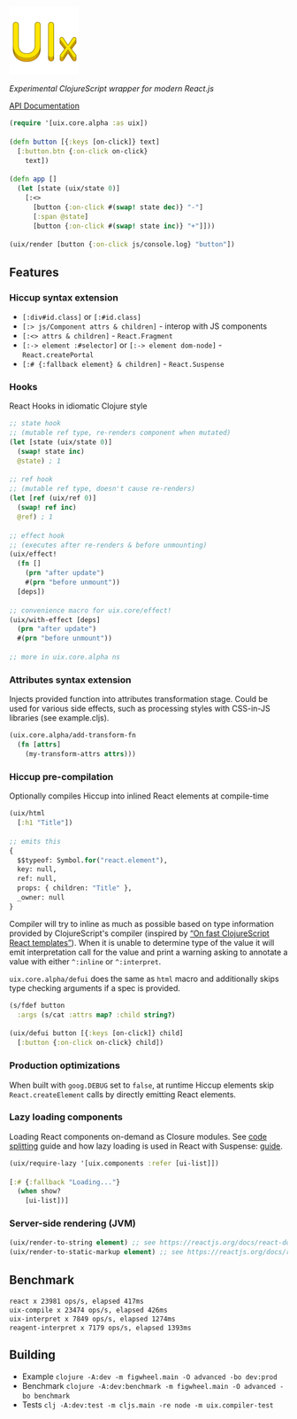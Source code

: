 <img src="logo.png" width="125" />

_Experimental ClojureScript wrapper for modern React.js_

[API Documentation](https://roman01la.github.io/uix/)

```clj
(require '[uix.core.alpha :as uix])

(defn button [{:keys [on-click]} text]
  [:button.btn {:on-click on-click}
    text])
    
(defn app []
  (let [state (uix/state 0)]
    [:<>
      [button {:on-click #(swap! state dec)} "-"]
      [:span @state]
      [button {:on-click #(swap! state inc)} "+"]]))
  
(uix/render [button {:on-click js/console.log} "button"])
```

## Features

### Hiccup syntax extension
- `[:div#id.class]` or `[:#id.class]`
- `[:> js/Component attrs & children]` - interop with JS components
- `[:<> attrs & children]` - `React.Fragment`
- `[:-> element :#selector]` or `[:-> element dom-node]` - `React.createPortal`
- `[:# {:fallback element} & children]` - `React.Suspense`

### Hooks
React Hooks in idiomatic Clojure style
```clj
;; state hook
;; (mutable ref type, re-renders component when mutated)
(let [state (uix/state 0)]
  (swap! state inc)
  @state) ; 1
  
;; ref hook
;; (mutable ref type, doesn't cause re-renders)
(let [ref (uix/ref 0)]
  (swap! ref inc)
  @ref) ; 1
  
;; effect hook
;; (executes after re-renders & before unmounting)
(uix/effect!
  (fn []
    (prn "after update")
    #(prn "before unmount"))
  [deps])
  
;; convenience macro for uix.core/effect!
(uix/with-effect [deps]
  (prn "after update")
  #(prn "before unmount"))
  
;; more in uix.core.alpha ns
```

### Attributes syntax extension
Injects provided function into attributes transformation stage. Could be used for various side effects, such as processing styles with CSS-in-JS libraries (see example.cljs).
```clj
(uix.core.alpha/add-transform-fn
  (fn [attrs]
    (my-transform-attrs attrs)))
```

### Hiccup pre-compilation
Optionally compiles Hiccup into inlined React elements at compile-time
```clj
(uix/html
  [:h1 "Title"])

;; emits this
{
  $$typeof: Symbol.for("react.element"),
  key: null,
  ref: null,
  props: { children: "Title" },
  _owner: null
}
```

Compiler will try to inline as much as possible based on type information provided by ClojureScript's compiler (inspired by [“On fast ClojureScript React templates”](https://kevinlynagh.com/notes/fast-cljs-react-templates/)). When it is unable to determine type of the value it will emit interpretation call for the value and print a warning asking to annotate a value with either `^:inline` or `^:interpret`.

`uix.core.alpha/defui` does the same as `html` macro and additionally skips type checking arguments if a spec is provided.
```clj
(s/fdef button
  :args (s/cat :attrs map? :child string?)
  
(uix/defui button [{:keys [on-click]} child]
  [:button {:on-click on-click} child])
```

### Production optimizations
When built with `goog.DEBUG` set to `false`, at runtime Hiccup elements skip `React.createElement` calls by directly emitting React elements.  

### Lazy loading components
Loading React components on-demand as Closure modules. See [code splitting](https://clojurescript.org/guides/code-splitting) guide and how lazy loading is used in React with Suspense: [guide](https://reactjs.org/docs/code-splitting.html).
```clj
(uix/require-lazy '[uix.components :refer [ui-list]])

[:# {:fallback "Loading..."}
  (when show?
    [ui-list])]
```

### Server-side rendering (JVM)
```clj
(uix/render-to-string element) ;; see https://reactjs.org/docs/react-dom-server.html#rendertostring
(uix/render-to-static-markup element) ;; see https://reactjs.org/docs/react-dom-server.html#rendertostaticmarkup
``` 

## Benchmark
```
react x 23981 ops/s, elapsed 417ms
uix-compile x 23474 ops/s, elapsed 426ms
uix-interpret x 7849 ops/s, elapsed 1274ms
reagent-interpret x 7179 ops/s, elapsed 1393ms
```

## Building

- Example `clojure -A:dev -m figwheel.main -O advanced -bo dev:prod`
- Benchmark `clojure -A:dev:benchmark -m figwheel.main -O advanced -bo benchmark`
- Tests `clj -A:dev:test -m cljs.main -re node -m uix.compiler-test`

